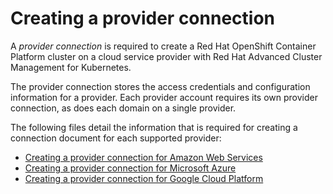 # Creating a provider connection

A *provider connection* is required to create a Red Hat OpenShift Container Platform cluster on a cloud service provider with Red Hat Advanced Cluster Management for Kubernetes.

The provider connection stores the access credentials and configuration information for a provider. Each provider account requires its own provider connection, as does each domain on a single provider. 

The following files detail the information that is required for creating a connection document for each supported provider:

- [Creating a provider connection for Amazon Web Services](cloud_conn_aws.md)
- [Creating a provider connection for Microsoft Azure](cloud_conn_aks.md)
- [Creating a provider connection for Google Cloud Platform](cloud_conn_gke.md)
